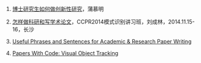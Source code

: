 1. [博士研究生如何做创新性研究](http://url.cn/5SyyJsY)，蒲慕明


2. [怎样做科研和写学术论文](http://www.nlpr.ia.ac.cn/liucl/%E6%80%8E%E6%A0%B7%E5%81%9A%E7%A7%91%E7%A0%94%E5%92%8C%E5%86%99%E8%AE%BA%E6%96%87-%E5%88%98%E6%88%90%E6%9E%97.pdf)，CCPR2014模式识别讲习班，刘成林，2014.11.15-16，长沙

3. [Useful Phrases and Sentences for Academic & Research Paper Writing](http://www.ref-n-write.com/trial/how-to-write-a-research-paper-academic-phrasebank-vocabulary/)


4. [Papers With Code: Visual Object Tracking](https://paperswithcode.com/task/visual-object-tracking)
